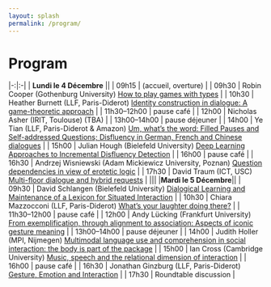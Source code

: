 ```yaml
---
layout: splash
permalink: /program/
---
```

# Program


|-:|:-|
| **Lundi le 4 Décembre** ||
| 09h15               | (accueil, overture)                                                                                                                                           |
| 09h30               | Robin Cooper   (Gothenburg University) [How to play games with types]()                                                                                       |
| 10h30               | Heather Burnett (LLF, Paris-Diderot) [Identity construction in dialogue: A game-theoretic approach]()                                                         |
| 11h30–12h00         | pause café                                                                                                                                                    |
| 12h00               | Nicholas Asher  (IRIT, Toulouse) (TBA)                                                                                                                        |
| 13h00–14h00         | pause déjeuner                                                                                                                                                |
| 14h00               | Ye Tian (LLF, Paris-Diderot & Amazon) [Um, what’s the word: Filled Pauses and Self-addressed Questions; Disfluency in German, French and Chinese dialogues]() |
| 15h00               | Julian Hough (Bielefeld University) [Deep Learning Approaches to Incremental Disfluency Detection]()                                                          |
| 16h00               | pause café                                                                                                                                                    |
| 16h30               | Andrzej Wisniewski (Adam Mickiewicz University, Poznan) [Question dependencies in view of erotetic logic]()                                                   |
| 17h30               | David Traum (ICT, USC) [Multi-floor dialogue and hybrid requests]()                                                                                           |
|||
|**Mardi le 5 Décembre**||
| 09h30               | David Schlangen (Bielefeld University) [Dialogical Learning and Maintenance of a Lexicon for Situated Interaction]()                                          |
| 10h30               | Chiara Mazzocconi (LLF, Paris-Diderot) [What’s your laughter doing there?]()                                                                                  |
| 11h30–12h00         | pause café                                                                                                                                                    |
| 12h00               | Andy Lücking (Frankfurt University) [From exemplification, through alignment to association: Aspects of iconic gesture meaning]()                             |
| 13h00–14h00         | pause déjeuner                                                                                                                                                |
| 14h00               | Judith Holler (MPI, Nijmegen) [Multimodal language use and comprehension in social interaction: the body is part of the package]()                            |
| 15h00               | Ian Cross (Cambridge University) [Music, speech and the relational dimension of interaction]()                                                                |
| 16h00               | pause café                                                                                                                                                    |
| 16h30               | Jonathan Ginzburg (LLF, Paris-Diderot) [Gesture, Emotion and Interaction]()                                                                                   |
| 17h30               | Roundtable discussion                                                                                                                                         |




